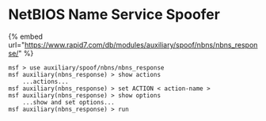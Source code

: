 # NetBIOS Name Service Spoofer

{% embed url="https://www.rapid7.com/db/modules/auxiliary/spoof/nbns/nbns_response/" %}

```
msf > use auxiliary/spoof/nbns/nbns_response
msf auxiliary(nbns_response) > show actions
    ...actions...
msf auxiliary(nbns_response) > set ACTION < action-name >
msf auxiliary(nbns_response) > show options
    ...show and set options...
msf auxiliary(nbns_response) > run
```
